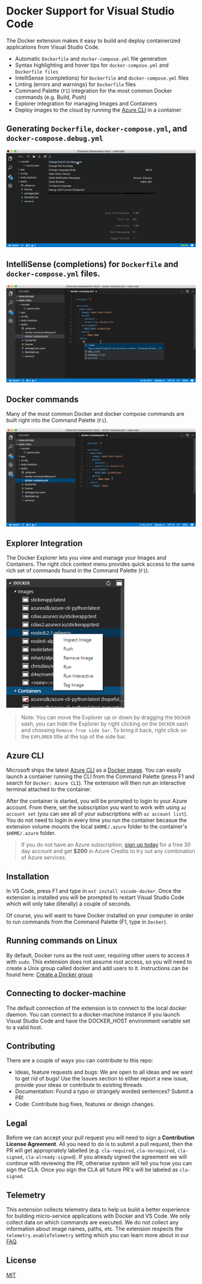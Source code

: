 # Docker Support for Visual Studio Code
The Docker extension makes it easy to build and deploy containerized applications from Visual Studio Code. 

* Automatic `Dockerfile` and `docker-compose.yml` file generation 
* Syntax highlighting and hover tips for `docker-compose.yml` and `Dockerfile files`
* IntelliSense (completions) for `Dockerfile` and `docker-compose.yml` files
* Linting (errors and warnings) for `Dockerfile` files
* Command Palette (`F1`) integration for the most common Docker commands (e.g. Build, Push)
* Explorer integration for managing Images and Containers
* Deploy images to the cloud by running the [Azure CLI](https://github.com/azure/azure-cli) in a container 

## Generating `Dockerfile`, `docker-compose.yml`, and `docker-compose.debug.yml`
![dockerfile](images/generateFiles.gif)

## IntelliSense (completions) for `Dockerfile` and `docker-compose.yml` files.

![intelliSense](images/intelliSense.gif)

## Docker commands
Many of the most common Docker and docker compose commands are built right into the Command Palette (`F1`).

![intelliSense](images/commands.gif)

## Explorer Integration
The Docker Explorer lets you view and manage your Images and Containers. The right click context menu provides quick access to the same rich set of commands found in the Command Palette (`F1`).

![explorer integration](images/explorer.png)

> Note: You can move the Explorer up or down by dragging the `DOCKER` sash, you can hide the Explorer by right clicking on the `DOCKER` sash and choosing `Remove from side bar`. To bring it back, right click on the `EXPLORER` title at the top of the side bar.

## Azure CLI
Microsoft ships the latest [Azure CLI](https://github.com/azure/azure-cli) as a [Docker image](https://hub.docker.com/r/azuresdk/azure-cli-python/). You can easily launch a container running the CLI from the Command Palette (press F1 and search for `Docker: Azure CLI`). The extension will then run an interactive terminal attached to the container. 

After the container is started, you will be prompted to login to your Azure account. From there, set the subscription you want to work with using `az account set` (you can see all of your subscriptions with `az account list`). You do not need to login in every time you run the container becasue the extension volume mounts the local `$HOME/.azure` folder to the container's `$HOME/.azure` folder. 

> If you do not have an Azure subscription, [sign up today](https://azure.microsoft.com/en-us/free/?b=16.48) for a free 30 day account and get **$200** in Azure Credits to try out any combination of Azure services.

## Installation
In VS Code, press F1 and type in `ext install vscode-docker`. Once the extension is installed you will be prompted to restart Visual Studio Code which will only take (literally) a couple of seconds. 

Of course, you will want to have Docker installed on your computer in order to run commands from the Command Palette (F1, type in `Docker`).  

## Running commands on Linux
By default, Docker runs as the root user, requiring other users to access it with `sudo`. This extension does not assume root access, so you will need to create a Unix group called docker and add users to it. Instructions can be found here: [Create a Docker group](https://docs.docker.com/engine/installation/linux/linux-postinstall/)

## Connecting to docker-machine
The default connection of the extension is to connect to the local docker daemon. You can connect to a docker-machine instance if you launch Visual Studio Code and have the DOCKER_HOST environment variable set to a valid host.

## Contributing
There are a couple of ways you can contribute to this repo:

- Ideas, feature requests and bugs: We are open to all ideas and we want to get rid of bugs! Use the Issues section to either report a new issue, provide your ideas or contribute to existing threads
- Documentation: Found a typo or strangely worded sentences? Submit a PR!
- Code: Contribute bug fixes, features or design changes.

## Legal
Before we can accept your pull request you will need to sign a **Contribution License Agreement**. All you need to do is to submit a pull request, then the PR will get appropriately labelled (e.g. `cla-required`, `cla-norequired`, `cla-signed`, `cla-already-signed`). If you already signed the agreement we will continue with reviewing the PR, otherwise system will tell you how you can sign the CLA. Once you sign the CLA all future PR's will be labeled as `cla-signed`.

## Telemetry
This extension collects telemetry data to help us build a better experience for building micro-service applications with Docker and VS Code. We only collect data on which commands are executed. We do not collect any information about image names, paths, etc. The extension respects the `telemetry.enableTelemetry` setting which you can learn more about in our [FAQ](https://code.visualstudio.com/docs/supporting/faq#_how-to-disable-telemetry-reporting).
 
## License 
[MIT](LICENSE)
